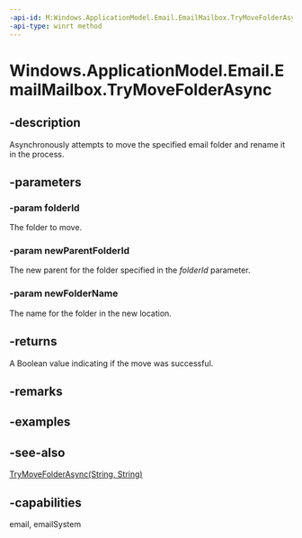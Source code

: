 ```yaml
---
-api-id: M:Windows.ApplicationModel.Email.EmailMailbox.TryMoveFolderAsync(System.String,System.String,System.String)
-api-type: winrt method
---
```


<!-- Method syntax
public Windows.Foundation.IAsyncOperation<bool> TryMoveFolderAsync(System.String folderId, System.String newParentFolderId, System.String newFolderName)
-->

# Windows.ApplicationModel.Email.EmailMailbox.TryMoveFolderAsync

## -description
Asynchronously attempts to move the specified email folder and rename it in the process.

## -parameters
### -param folderId
The folder to move.

### -param newParentFolderId
The new parent for the folder specified in the *folderId* parameter.

### -param newFolderName
The name for the folder in the new location.

## -returns
A Boolean value indicating if the move was successful.

## -remarks

## -examples

## -see-also
[TryMoveFolderAsync(String, String)](emailmailbox_trymovefolderasync_2010564867.md)
## -capabilities
email, emailSystem
